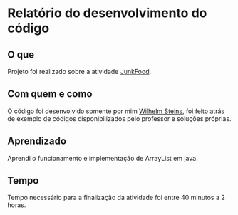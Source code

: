 # Relatório do desenvolvimento do código

## O que
Projeto foi realizado sobre a atividade [JunkFood](https://github.com/qxcodepoo/arcade/blob/master/base/011/Readme.md).
<br />

## Com quem e como
O código foi desenvolvido somente por mim [Wilhelm Steins](https://github.com/wilhelmSt), foi feito atrás de exemplo de códigos disponibilizados pelo professor e soluções próprias.
<br />

## Aprendizado
Aprendi o funcionamento e implementação de ArrayList em java.
<br />

## Tempo
Tempo necessário para a finalização da atividade foi entre 40 minutos a 2 horas.
